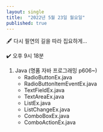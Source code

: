 ```yaml
---
layout: single
title:  "2022년 5월 23일 월요일"
published: true
---
```


🖋️ 다시 필연의 길을 따라 집요하게...

✔️ 오후 9시 18분



1. Java (명품 자바 프로그래밍 p606~)
   - RadioButtonEx.java
   - RadioButtonItemEventEx.java
   - TextFieldEx.java
   - TextAreaEx.java
   - ListEx.java
   - ListChangeEx.java
   - ComboBoxEx.java
   - ComboActionEx.java
